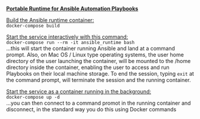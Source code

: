 <u><b>Portable Runtime for Ansible Automation Playbooks</b></u>


<u>Build the Ansible runtime container:</u>  
```docker-compose build```

<u>Start the service interactively with this command:</u>   
```docker-compose run --rm -it ansible_runtime bash```  
...this will start the container running Ansible and land at a command prompt. Also, on Mac OS / Linux type operating systems, the user home directory of the user launching the container, will be mounted to the /home directory inside the container, enabling the user to access and run Playbooks on their local machine storage. To end the session, typing ```exit``` at the command prompt, will terminate the session and the running container.  

<u>Start the service as a container running in the background:</u>  
```docker-compose up -d```  
...you can then connect to a command promot in the running container and disconnect, in the standard way you do this using Docker commands
